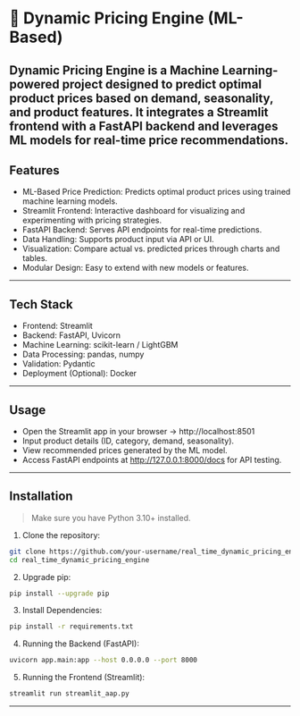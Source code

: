 # 🛒 Dynamic Pricing Engine (ML-Based)

Dynamic Pricing Engine is a Machine Learning-powered project designed to predict optimal product prices based on demand, seasonality, and product features.
It integrates a Streamlit frontend with a FastAPI backend and leverages ML models for real-time price recommendations.
---

## Features

- ML-Based Price Prediction: Predicts optimal product prices using trained machine learning models.
- Streamlit Frontend: Interactive dashboard for visualizing and experimenting with pricing strategies.
- FastAPI Backend: Serves API endpoints for real-time predictions.
- Data Handling: Supports product input via API or UI.
- Visualization: Compare actual vs. predicted prices through charts and tables.
- Modular Design: Easy to extend with new models or features.

---

## Tech Stack

- Frontend: Streamlit
- Backend: FastAPI, Uvicorn
- Machine Learning: scikit-learn / LightGBM
- Data Processing: pandas, numpy
- Validation: Pydantic
- Deployment (Optional): Docker

---

## Usage

- Open the Streamlit app in your browser → http://localhost:8501
- Input product details (ID, category, demand, seasonality).
- View recommended prices generated by the ML model.
- Access FastAPI endpoints at http://127.0.0.1:8000/docs for API testing.

---

## Installation

> Make sure you have Python 3.10+ installed.

1. Clone the repository:

```bash
git clone https://github.com/your-username/real_time_dynamic_pricing_engine.git
cd real_time_dynamic_pricing_engine

```
2. Upgrade pip:
```bash
pip install --upgrade pip
```
3. Install Dependencies:
```bash
pip install -r requirements.txt
```
4. Running the Backend (FastAPI):
```bash
uvicorn app.main:app --host 0.0.0.0 --port 8000
```
5. Running the Frontend (Streamlit):
```bash
streamlit run streamlit_aap.py
```

---
